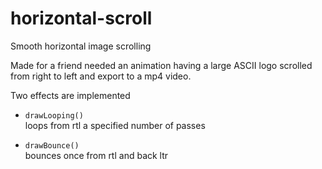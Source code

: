 # horizontal-scroll
Smooth horizontal image scrolling

Made for a friend needed an animation having a large ASCII logo scrolled from right to left and export to a mp4 video.

Two effects are implemented
- `drawLooping()`  
  loops from rtl a specified number of passes

- `drawBounce()`  
  bounces once from rtl and back ltr
  